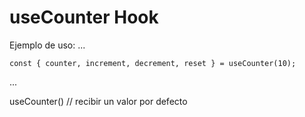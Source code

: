 # useCounter Hook

Ejemplo de uso:
...

    const { counter, increment, decrement, reset } = useCounter(10);
... 

useCounter() // recibir un valor por defecto